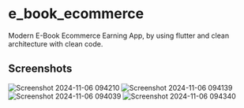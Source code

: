 # e_book_ecommerce

Modern E-Book Ecommerce Earning App, by using flutter and clean architecture with clean code.

## Screenshots

![Screenshot 2024-11-06 094210](https://github.com/user-attachments/assets/5cdef118-5eee-4591-84f5-80059c7761a3)
![Screenshot 2024-11-06 094139](https://github.com/user-attachments/assets/136506b6-6b90-466d-8cee-d34747c272c7)
![Screenshot 2024-11-06 094039](https://github.com/user-attachments/assets/2055966a-e011-47ee-8697-2298621eb2ae)
![Screenshot 2024-11-06 094340](https://github.com/user-attachments/assets/511878fc-0fbf-4f96-8521-03ab7dbcf909)
